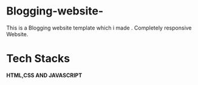 # Blogging-website-
This is a Blogging website template which i made .
Completely responsive Website.

# Tech Stacks
**HTML,CSS AND JAVASCRIPT**
